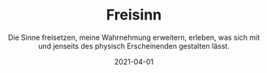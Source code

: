 ---
title: Freisinn
subtitle: Die Sinne freisetzen, meine Wahrnehmung erweitern, erleben, was sich mit und jenseits des physisch Erscheinenden gestalten lässt.
layout: page.liquid
permalink: /freisinn/
tags: page
date: 2021-04-01

header: 
    image: /assets/freisinn/freisinn-bg.jpg
sections:
  - template: text_block
    copytext: |-
      Freiräume gewinnen, um Verantwortung zu tragen. Möglichkeiten erweitern, um mich als ganzer Mensch in Aufgaben zu stellen
      In unseren »Freisinn«-Räumen dienen verschiedenste kreative, künstlerische und kontemplative Praktiken der erweiterten Erfahrung von »Führung« oder der Verkörperung von »Verantwortung«. Denn Führung-Annehmen und Verantwortung-Ergreifen lassen sich jenseits der bekannten Pfade leichter erleben - auf sogenannten Umwegen oder in Zwischenräumen, mit der »Weisheit der Hand« oder über das Spiel, wo der »Mensch ganz Mensch« ist. Wir gehen Wege der Übung, wollen die Sinne bewusst frei nutzen, die Wahrnehmung erweitern, erleben, was sich mit und jenseits des physisch Erscheinenden gestalten lässt. Freisinn bedeutet auch freien Sinn zu finden, der als authentischer Teil der eigenen Identität entdeckt werden will.
  - template: image
    src: /assets/freisinn/freisinn-icon.svg
    blinden_text: Freisinn - überlappende Rechtecke bilden neue Rechtecke, neue Räume
  - template: text_block
    copytext: |- 
      Wir nutzen das Potenzial künstlerischer Prozesse:
      In Zusammenarbeit mit Künstlern und Kollegen der Hochschule für Künste 		im Sozialen Ottersberg gestalten wir mit Teilnehmer:innen künstlerische 		Experimente in verschiedenen Medien, bildnerisch, dramatisch, 		performativ.
      Raumhalter:innen für Presencing, Stille und Erinnern begleiten Wege der 		Achtsamkeit, um zu erschließen, was bislang ungehört blieb oder gerade 		neu entsteht . 
      Inspirationsträger:innen für rituelle Räume kokreieren Erfahrungsfelder, in 		denen wir uns ermächtigen, unser Miteinander schöpferisch schwingend zu 		gestalten.

      »Freisinn« erschließt vorhandene Ressourcen jenseits des kognitiv Bekannten. Lassen wir das kreativ verspielte Kind, den wagemutigen Abendteurer oder die Hüterin des Heiligen doch einmal die Führung zur  Essenz unserer Lebensabsicht übernehmen. Von der Höhe des Gipfels gewinnen wir einen anderen Blick auf den Alltag.
---